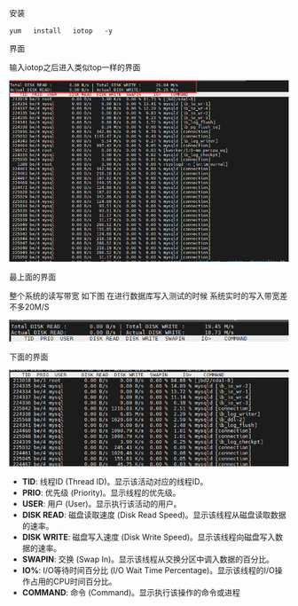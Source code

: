 安装 

```
yum   install   iotop   -y
```

界面 

输入iotop之后进入类似top一样的界面

![img](./assets/177247603.png)

最上面的界面 

整个系统的读写带宽  如下图  在进行数据库写入测试的时候  系统实时的写入带宽差不多20M/S

![img](./assets/177247604.png)

下面的界面 

![img](./assets/177247608.png)



- **TID**: 线程ID (Thread ID)。显示该活动对应的线程ID。
- **PRIO**: 优先级 (Priority)。显示线程的优先级。
- **USER**: 用户 (User)。显示执行该活动的用户。
- **DISK READ**: 磁盘读取速度 (Disk Read Speed)。显示该线程从磁盘读取数据的速率。
- **DISK WRITE**: 磁盘写入速度 (Disk Write Speed)。显示该线程向磁盘写入数据的速率。
- **SWAPIN**: 交换 (Swap In)。显示该线程从交换分区中调入数据的百分比。
- **IO%**: I/O等待时间百分比 (I/O Wait Time Percentage)。显示该线程的I/O操作占用的CPU时间百分比。
- **COMMAND**: 命令 (Command)。显示执行该操作的命令或进程